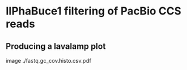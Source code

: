 # IlPhaBuce1 filtering of PacBio CCS reads
## Producing a lavalamp plot

image
./fastq.gc_cov.histo.csv.pdf
